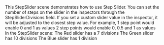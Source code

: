 This StepSlider scene demonstrates how to use Step Slider. 
You can set the number of steps on the slider in the inspectors through the StepSliderDivisions field. 
If you set a custom slider value in the inspector, it will be adjusted to the closest step value.
For example, 1 step point would enable 0 and 1 as values
2 step points would enable 0, 0.5 and 1 as values
In the StepSlider scene:
The Red slider has a 7 divisions
The Green slider has 10 divisions
The Blue slider has 1 division